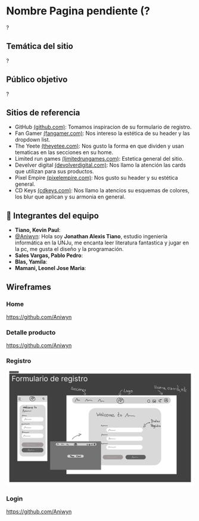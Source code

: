 # Nombre Pagina pendiente (?

?

## Temática del sitio

?
## Público objetivo

?

## Sitios de referencia

- GitHub [(github.com)](https://github.com/signup): Tomamos inspiracion de su formulario de registro.
- Fan Gamer [(fangamer.com)](https://www.fangamer.com/): Nos intereso la estética de su header y las dropdown list.
- The Yeete [(theyetee.com)](https://theyetee.com/): Nos gusto la forma en que dividen y usan tematicas en las secciones en su home.
- Limited run games [(limitedrungames.com)](https://limitedrungames.com/es): Estetica general del sitio.
- Develver digital [(devolverdigital.com)](https://www.devolverdigital.com/): Nos llamo la atención las cards que utilizan para sus productos.
- Pixel Empire [(pixelempire.com)](https://www.pixelempire.com/): Nos gusto su header y su estética general.
- CD Keys [(cdkeys.com)](https://www.cdkeys.com/): Nos llamo la atencios su esquemas de colores, los blur que aplican y su armonia en general.

## 🚀 Integrantes del equipo

- **Tiano, Kevin Paul**: 
- [@Aniwyn](https://github.com/Aniwyn): Hola soy **Jonathan Alexis Tiano**, estudio ingeniería informática en la UNJu, me encanta leer literatura fantastica y jugar en la pc, me gusta el diseño y la programación.
- **Sales Vargas, Pablo Pedro**:
- **Blas, Yamila**:
- **Mamani, Leonel Jose Maria**:

## Wireframes

### Home

https://github.com/Aniwyn

### Detalle producto

https://github.com/Aniwyn

### Registro

![Formulario de registro](https://github.com/Aniwyn/DH_Grupo2_2023/blob/main/wireframes/Formulario%20de%20registro.png)

### Login

https://github.com/Aniwyn
